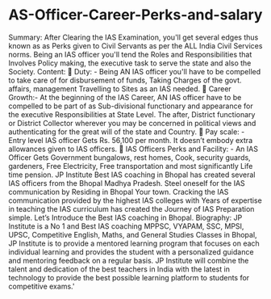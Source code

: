# AS-Officer-Career-Perks-and-salary
 Summary: After Clearing the IAS Examination, you'll get several edges thus known as as Perks given to Civil Servants as per the ALL India Civil Services norms. Being an IAS officer you'll tend the Roles and Responsibilities that Involves Policy making, the executive task to serve the state and also the Society.  Content:  Duty: - Being AN IAS officer you'll have to be compelled to take care of for disbursement of funds, Taking Charges of the govt. affairs, management Travelling to Sites as an IAS needed.   Career Growth:- At the beginning of the IAS Career, AN IAS officer have to be compelled to be part of as Sub-divisional functionary and appearance for the executive Responsibilities at State Level. The after, District functionary or District Collector wherever  you may be concerned in political views and authenticating for the great will of the state and Country.   Pay scale: - Entry level IAS officer Gets Rs. 56,100 per month. It doesn’t embody extra allowances given to IAS officers.   IAS Officers Perks and Facility: - An IAS Officer Gets Government bungalows, rest homes, Cook, security guards, gardeners, Free Electricity, Free transportation and most significantly Life time pension.  JP Institute Best IAS coaching in Bhopal has created several IAS officers from the Bhopal Madhya Pradesh. Steel oneself for the IAS communication by Residing in Bhopal Your town. Cracking the IAS communication provided by the highest IAS colleges with Years of expertise in teaching the IAS curriculum has created the Journey of IAS Preparation simple. Let’s Introduce the Best IAS coaching in Bhopal. Biography: JP Institute is a No 1 and Best IAS coaching MPPSC, VYAPAM, SSC, MPSI, UPSC, Competitive English, Maths, and General Studies Classes in Bhopal, JP Institute is to provide a mentored learning program that focuses on each individual learning and provides the student with a personalized guidance and mentoring feedback on a regular basis. JP Institute will combine the talent and dedication of the best teachers in India with the latest in technology to provide the best possible learning platform to students for competitive exams.'
